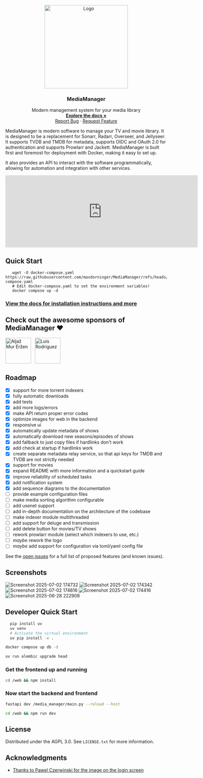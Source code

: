 <br />
<div align="center">
  <a href="https://maxdorninger.github.io/MediaManager">
    <img src="https://raw.githubusercontent.com/maxdorninger/MediaManager/refs/heads/master/Writerside/images/logo.svg" alt="Logo" width="260" height="260">
  </a>

<h3 align="center">MediaManager</h3>

  <p align="center">
    Modern management system for your media library
    <br />
    <a href="https://maxdorninger.github.io/MediaManager/introduction.html"><strong>Explore the docs »</strong></a>
    <br />
    <a href="https://maxdorninger.github.io/MediaManager/issues/new?labels=bug&template=bug-report---.md">Report Bug</a>
    &middot;
    <a href="https://maxdorninger.github.io/MediaManager/issues/new?labels=enhancement&template=feature-request---.md">Request Feature</a>
  </p>
</div>


MediaManager is modern software to manage your TV and movie library. It is designed to be a replacement for Sonarr,
Radarr, Overseer, and Jellyseer.
It supports TVDB and TMDB for metadata, supports OIDC and OAuth 2.0 for authentication and supports Prowlarr and
Jackett.
MediaManager is built first and foremost for deployment with Docker, making it easy to set up.

It also provides an API to interact with the software programmatically, allowing for automation and integration with
other services.

<iframe src="https://github.com/sponsors/maxdorninger/card" title="Sponsor maxdorninger" height="225" width="600" style="border: 0;"></iframe>

## Quick Start

```
   wget -O docker-compose.yaml https://raw.githubusercontent.com/maxdorninger/MediaManager/refs/heads/master/docker-compose.yaml   
   # Edit docker-compose.yaml to set the environment variables!
   docker compose up -d
```

### [View the docs for installation instructions and more](https://maxdorninger.github.io/MediaManager/configuration-overview.html#configuration-overview)

## Check out the awesome sponsors of MediaManager ❤️
<a href="https://fosstodon.org/@aljazmerzen"><img src="https://github.com/aljazerzen.png" width="80px" alt="Aljaž Mur Eržen" /></a>&nbsp;&nbsp;
<a href="https://github.com/ldrrp"><img src="https://github.com/ldrrp.png" width="80px" alt="Luis Rodriguez" /></a>&nbsp;&nbsp;


<!-- ROADMAP -->
## Roadmap

- [x] support for more torrent indexers
- [x] fully automatic downloads
- [x] add tests
- [x] add more logs/errors
- [x] make API return proper error codes
- [x] optimize images for web in the backend
- [x] responsive ui
- [x] automatically update metadata of shows
- [x] automatically download new seasons/episodes of shows
- [x] add fallback to just copy files if hardlinks don't work
- [x] add check at startup if hardlinks work
- [x] create separate metadata relay service, so that api keys for TMDB and TVDB are not strictly needed
- [x] support for movies
- [x] expand README with more information and a quickstart guide
- [x] improve reliability of scheduled tasks
- [x] add notification system
- [x] add sequence diagrams to the documentation
- [ ] provide example configuration files
- [ ] make media sorting algorithm configurable
- [ ] add usenet support
- [ ] add in-depth documentation on the architecture of the codebase
- [ ] make indexer module multithreaded
- [ ] add support for deluge and transmission
- [ ] add delete button for movies/TV shows
- [ ] rework prowlarr module (select which indexers to use, etc.)
- [ ] _maybe_ rework the logo
- [ ] _maybe_ add support for configuration via toml/yaml config file

See the [open issues](hhttps://maxdorninger.github.io/MediaManager/issues) for a full list of proposed features (and known issues).

## Screenshots

![Screenshot 2025-07-02 174732](https://github.com/user-attachments/assets/49fc18aa-b471-4be8-983e-c0ab240dfb73)
![Screenshot 2025-07-02 174342](https://github.com/user-attachments/assets/3a38953d-d0fa-4a7e-83d0-dd6e6427681c)
![Screenshot 2025-07-02 174616](https://github.com/user-attachments/assets/c3af4be8-b873-448c-8a4d-0d5db863aec7)
![Screenshot 2025-07-02 174416](https://github.com/user-attachments/assets/0d50f53b-64da-4243-8408-1d6fc85fe81b)
![Screenshot 2025-06-28 222908](https://github.com/user-attachments/assets/193e1afd-dabb-42a2-ab28-59f2784371c7)


## Developer Quick Start

```bash
  pip install uv
  uv venv
  # Activate the virtual environment
  uv pip install -e .
```
```bash
docker compose up db -d
```

```bash
uv run alembic upgrade head
```

### Get the frontend up and running

```bash
cd /web && npm install
```

### Now start the backend and frontend
```bash
fastapi dev /media_manager/main.py --reload --host
```

```bash
cd /web && npm run dev
```


<!-- LICENSE -->
## License

Distributed under the AGPL 3.0. See `LICENSE.txt` for more information.


<!-- ACKNOWLEDGMENTS -->
## Acknowledgments

* [Thanks to Pawel Czerwinski for the image on the login screen](https://unsplash.com/@pawel_czerwinski)

